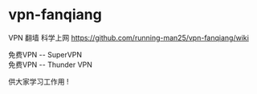 # vpn-fanqiang
VPN 翻墙 科学上网
https://github.com/running-man25/vpn-fanqiang/wiki

免费VPN -- SuperVPN <br/>
免费VPN -- Thunder VPN

供大家学习工作用 !
